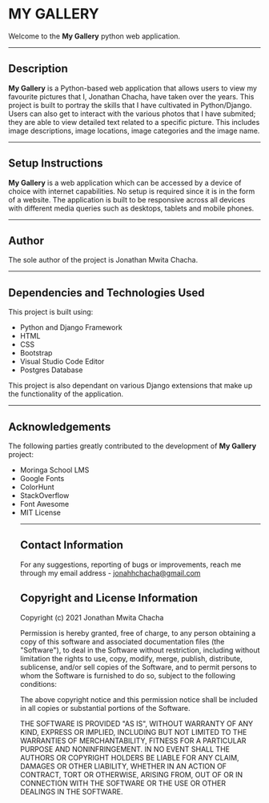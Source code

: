 # MY GALLERY

Welcome to the **My Gallery** python web application.

<hr>

## Description

**My Gallery** is a Python-based web application that allows users to view my favourite pictures that I, Jonathan Chacha, have taken over the years. This project is built to portray the skills that I have cultivated in Python/Django. Users can also get to interact with the various photos that I have submited; they are able to view detailed text related to a specific picture. This includes image descriptions, image locations, image categories and the image name.

<hr>

## Setup Instructions

**My Gallery** is a web application which can be accessed by a device of choice with internet capabilities. No setup is required since it is in the form of a website. The application is built to be responsive across all devices with different media queries such as desktops, tablets and mobile phones.

<hr>

## Author

The sole author of the project is Jonathan Mwita Chacha.

<hr>

## Dependencies and Technologies Used

This project is built using:
<ul>
 <li> Python and Django Framework</li>
 <li> HTML</li>
 <li> CSS</li>
 <li> Bootstrap</li>
 <li>Visual Studio Code Editor</li>
 <li>Postgres Database</li>
</ul>
This project is also dependant on various Django extensions that make up the functionality of the application.

<hr>

## Acknowledgements

The following parties greatly contributed to the development of **My Gallery** project:
<ul>
 <li>Moringa School LMS</li>
 <li>Google Fonts</li>
 <li>ColorHunt</li>
 <li>StackOverflow</li>
 <li>Font Awesome</li>
 <li>MIT License</li>
</ui>

<hr>

## Contact Information

For any suggestions, reporting of bugs or improvements, reach me through my email address - jonahhchacha@gmail.com

## Copyright and License Information

Copyright (c) 2021 Jonathan Mwita Chacha

Permission is hereby granted, free of charge, to any person obtaining
a copy of this software and associated documentation files (the
"Software"), to deal in the Software without restriction, including
without limitation the rights to use, copy, modify, merge, publish,
distribute, sublicense, and/or sell copies of the Software, and to
permit persons to whom the Software is furnished to do so, subject to
the following conditions:

The above copyright notice and this permission notice shall be
included in all copies or substantial portions of the Software.

THE SOFTWARE IS PROVIDED "AS IS", WITHOUT WARRANTY OF ANY KIND,
EXPRESS OR IMPLIED, INCLUDING BUT NOT LIMITED TO THE WARRANTIES OF
MERCHANTABILITY, FITNESS FOR A PARTICULAR PURPOSE AND
NONINFRINGEMENT. IN NO EVENT SHALL THE AUTHORS OR COPYRIGHT HOLDERS BE
LIABLE FOR ANY CLAIM, DAMAGES OR OTHER LIABILITY, WHETHER IN AN ACTION
OF CONTRACT, TORT OR OTHERWISE, ARISING FROM, OUT OF OR IN CONNECTION
WITH THE SOFTWARE OR THE USE OR OTHER DEALINGS IN THE SOFTWARE.
